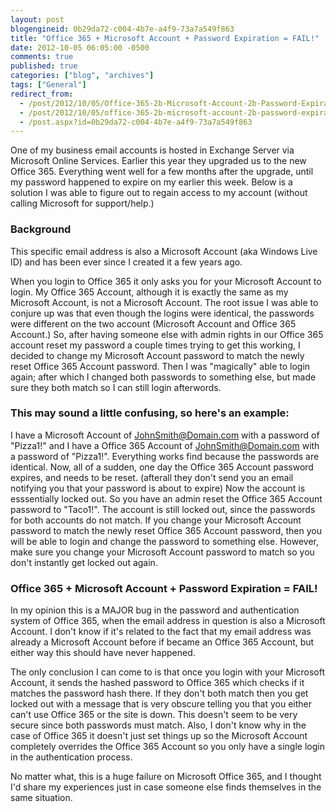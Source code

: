 ```yaml
---
layout: post
blogengineid: 0b29da72-c004-4b7e-a4f9-73a7a549f863
title: "Office 365 + Microsoft Account + Password Expiration = FAIL!"
date: 2012-10-05 06:05:00 -0500
comments: true
published: true
categories: ["blog", "archives"]
tags: ["General"]
redirect_from: 
  - /post/2012/10/05/Office-365-2b-Microsoft-Account-2b-Password-Expiration-3d-FAIL!
  - /post/2012/10/05/office-365-2b-microsoft-account-2b-password-expiration-3d-fail!
  - /post.aspx?id=0b29da72-c004-4b7e-a4f9-73a7a549f863
---
```

<!-- more -->

One of my business email accounts is hosted in Exchange Server via Microsoft Online Services. Earlier this year they upgraded us to the new Office 365. Everything went well for a few months after the upgrade, until my password happened to expire on my earlier this week. Below is a solution I was able to figure out to regain access to my account (without calling Microsoft for support/help.)
<h3>Background</h3>

This specific email address is also a Microsoft Account (aka Windows Live ID) and has been ever since I created it a few years ago.

When you login to Office 365 it only asks you for your Microsoft Account to login. My Office 365 Account, although it is exactly the same as my Microsoft Account, is not a Microsoft Account. The root issue I was able to conjure up was that even though the logins were identical, the passwords were different on the two account (Microsoft Account and Office 365 Account.) So, after having someone else with admin rights in our Office 365 account reset my password a couple times trying to get this working, I decided to change my Microsoft Account password to match the newly reset Office 365 Account password. Then I was "magically" able to login again; after which I changed both passwords to something else, but made sure they both match so I can still login afterwords.
<h3>This may sound a little confusing, so here's an example:</h3>

I have a Microsoft Account of <a href="mailto:JohnSmith@Domain.com">JohnSmith@Domain.com</a> with a password of "Pizza1!" and I have a Office 365 Account of <a href="mailto:JohnSmith@Domain.com">JohnSmith@Domain.com</a> with a password of "Pizza1!". Everything works find because the passwords are identical. Now, all of a sudden, one day the Office 365 Account password expires, and needs to be reset. (afterall they don't send you an email notifying you that your password is about to expire) Now the account is esssentially locked out. So you have an admin reset the Office 365 Account password to "Taco1!". The account is still locked out, since the passwords for both accounts do not match. If you change your Microsoft Account password to match the newly reset Office 365 Account password, then you will be able to login and change the password to something else. However, make sure you change your Microsoft Account password to match so you don't instantly get locked out again.
<h3>Office 365 + Microsoft Account + Password Expiration = FAIL!</h3>

In my opinion this is a MAJOR bug in the password and authentication system of Office 365, when the email address in question is also a Microsoft Account. I don't know if it's related to the fact that my email address was already a Microsoft Account before if became an Office 365 Account, but either way this should have never happened.

The only conclusion I can come to is that once you login with your Microsoft Account, it sends the hashed password to Office 365 which checks if it matches the password hash there. If they don't both match then you get locked out with a message that is very obscure telling you that you either can't use Office 365 or the site is down. This doesn't seem to be very secure since both passwords must match. Also, I don't know why in the case of Office 365 it doesn't just set things up so the Microsoft Account completely overrides the Office 365 Account so you only have a single login in the authentication process.

No matter what, this is a huge failure on Microsoft Office 365, and I thought I'd share my experiences just in case someone else finds themselves in the same situation.

 
